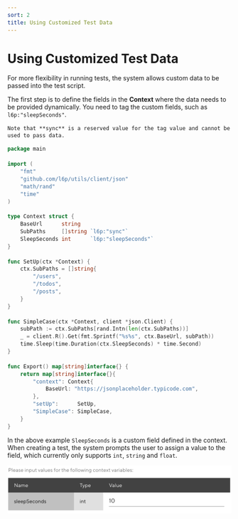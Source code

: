 ```yaml
---
sort: 2
title: Using Customized Test Data
---
```


# Using Customized Test Data

For more flexibility in running tests, the system allows custom data to be passed into the test script.

The first step is to define the fields in the **Context** where the data needs to be provided dynamically.
You need to tag the custom fields, such as `l6p:"sleepSeconds"`.

```warning
Note that **sync** is a reserved value for the tag value and cannot be used to pass data.
```

```go
package main

import (
	"fmt"
	"github.com/l6p/utils/client/json"
	"math/rand"
	"time"
)

type Context struct {
	BaseUrl      string
	SubPaths     []string `l6p:"sync"`
	SleepSeconds int      `l6p:"sleepSeconds"`
}

func SetUp(ctx *Context) {
	ctx.SubPaths = []string{
		"/users",
		"/todos",
		"/posts",
	}
}

func SimpleCase(ctx *Context, client *json.Client) {
	subPath := ctx.SubPaths[rand.Intn(len(ctx.SubPaths))]
	_ = client.R().Get(fmt.Sprintf("%s%s", ctx.BaseUrl, subPath))
	time.Sleep(time.Duration(ctx.SleepSeconds) * time.Second)
}

func Export() map[string]interface{} {
	return map[string]interface{}{
		"context": Context{
			BaseUrl: "https://jsonplaceholder.typicode.com",
		},
		"setUp":      SetUp,
		"SimpleCase": SimpleCase,
	}
}
```

In the above example `SleepSeconds` is a custom field defined in the context. 
When creating a test, the system prompts the user to assign a value to the field, 
which currently only supports `int`, `string` and `float`.

<style>
    img[alt=pic00000002] { 
        display: block;
        width: 660px; 
    }
</style>
![pic00000002](/assets/images/pic00000002.png)
